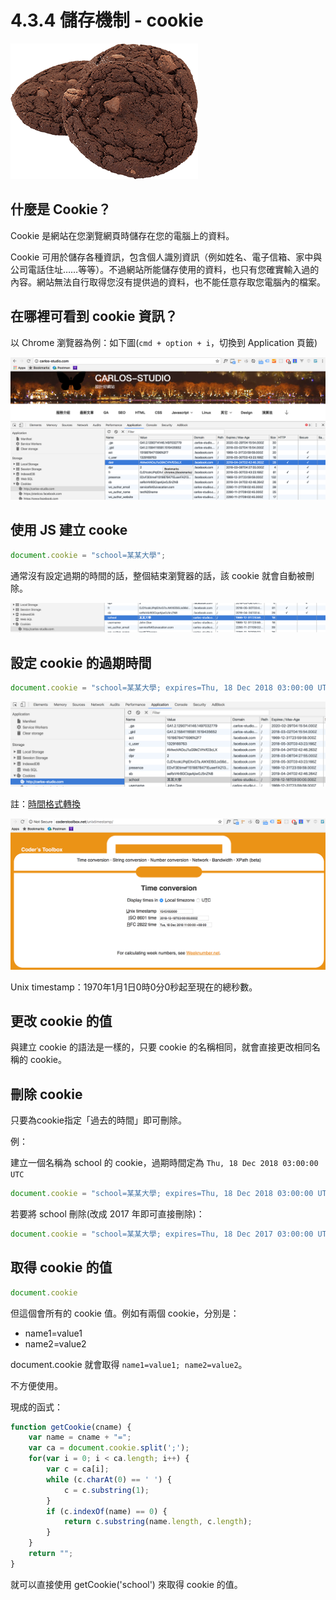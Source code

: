 # 4.3.4 儲存機制 - cookie

![](/assets/cookie.png)

## 什麼是 Cookie？

Cookie 是網站在您瀏覽網頁時儲存在您的電腦上的資料。

Cookie 可用於儲存各種資訊，包含個人識別資訊（例如姓名、電子信箱、家中與公司電話住址……等等）。不過網站所能儲存使用的資料，也只有您確實輸入過的內容。網站無法自行取得您沒有提供過的資料，也不能任意存取您電腦內的檔案。

## 在哪裡可看到 cookie 資訊？

以 Chrome 瀏覽器為例：如下圖\(`cmd + option + i`，切換到 Application 頁籤\)

![](/assets/cookie_info1.png)

## 使用 JS 建立 cooke

```js
document.cookie = "school=某某大學";
```

通常沒有設定過期的時間的話，整個結束瀏覽器的話，該 cookie 就會自動被刪除。

![](/assets/cookie_info2.png)

## 設定 cookie 的過期時間

```js
document.cookie = "school=某某大學; expires=Thu, 18 Dec 2018 03:00:00 UTC";
```

![](/assets/cookie_info3.png)

註：[時間格式轉換](http://coderstoolbox.net/unixtimestamp/)

![](/assets/cookie_info4.png)

Unix timestamp：1970年1月1日0時0分0秒起至現在的總秒數。

## 更改 cookie 的值

與建立 cookie 的語法是一樣的，只要 cookie 的名稱相同，就會直接更改相同名稱的 cookie。

## 刪除 cookie

只要為cookie指定「過去的時間」即可刪除。

例：

建立一個名稱為 school 的 cookie，過期時間定為 `Thu, 18 Dec 2018 03:00:00 UTC`

```js
document.cookie = "school=某某大學; expires=Thu, 18 Dec 2018 03:00:00 UTC";
```

若要將 school 刪除\(改成 2017 年即可直接刪除\)：

```js
document.cookie = "school=某某大學; expires=Thu, 18 Dec 2017 03:00:00 UTC";
```

## 取得 cookie 的值

```js
document.cookie
```

但這個會所有的 cookie 值。例如有兩個 cookie，分別是：

* name1=value1
* name2=value2

document.cookie 就會取得 `name1=value1; name2=value2`。

不方便使用。

現成的函式：

```js
function getCookie(cname) {
    var name = cname + "=";
    var ca = document.cookie.split(';');
    for(var i = 0; i < ca.length; i++) {
        var c = ca[i];
        while (c.charAt(0) == ' ') {
            c = c.substring(1);
        }
        if (c.indexOf(name) == 0) {
            return c.substring(name.length, c.length);
        }
    }
    return "";
}
```

就可以直接使用 getCookie\('school'\) 來取得 cookie 的值。

